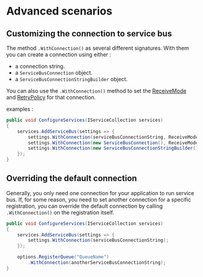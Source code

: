 ﻿# Advanced scenarios

## Customizing the connection to service bus

The method `.WithConnection()` as several different signatures. With them you can create a connection using either :
- a connection string.
- a `ServiceBusConnection` object.
- a `ServiceBusConnectionStringBuilder` object.

You can also use the `.WithConnection()` method to set the 
[ReceiveMode](https://docs.microsoft.com/en-us/dotnet/api/microsoft.servicebus.messaging.receivemode?view=azure-dotnet) 
and [RetryPolicy](https://docs.microsoft.com/en-us/dotnet/api/microsoft.servicebus.retrypolicy?view=azure-dotnet) for that connection.

examples :
```csharp
public void ConfigureServices(IServiceCollection services)
{
    services.AddServiceBus(settings => {
        settings.WithConnection(serviceBusConnectionString, ReceiveMode.ReceiveAndDelete);
        settings.WithConnection(new ServiceBusConnection(), ReceiveMode.PeekLock, new CustomRetryPolicy());
        settings.WithConnection(new ServiceBusConnectionStringBuilder());
    });
}
```

## Overriding the default connection

Generally, you only need one connection for your application to run service bus.
If, for some reason, you need to set another connection for a specific registration, 
you can override the default connection by calling `.WithConnection()` on the registration itself. 

```csharp
public void ConfigureServices(IServiceCollection services)
{
    services.AddServiceBus(settings => {
        settings.WithConnection(serviceBusConnectionString);
    });

    options.RegisterQueue("QueueName")
        .WithConnection(anotherServiceBusConnectionString);
}
```
